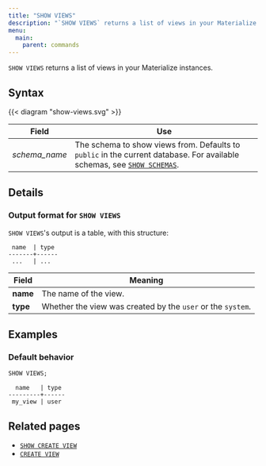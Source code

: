 ```yaml
---
title: "SHOW VIEWS"
description: "`SHOW VIEWS` returns a list of views in your Materialize instances."
menu:
  main:
    parent: commands
---
```


`SHOW VIEWS` returns a list of views in your Materialize instances.

## Syntax

{{< diagram "show-views.svg" >}}

Field | Use
------|-----
_schema&lowbar;name_ | The schema to show views from. Defaults to `public` in the current database. For available schemas, see [`SHOW SCHEMAS`](../show-schemas).

## Details

### Output format for `SHOW VIEWS`

`SHOW VIEWS`'s output is a table, with this structure:

```nofmt
 name  | type
-------+------
 ...   | ...
```

Field | Meaning
------|--------
**name** | The name of the view.
**type** | Whether the view was created by the `user` or the `system`.

## Examples

### Default behavior

```sql
SHOW VIEWS;
```
```nofmt
  name   | type
---------+------
 my_view | user
```

## Related pages

- [`SHOW CREATE VIEW`](../show-create-view)
- [`CREATE VIEW`](../create-view)
